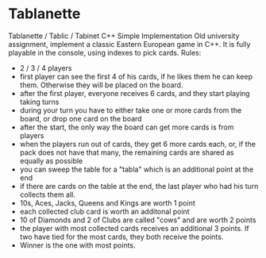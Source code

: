 # Tablanette
 Tablanette / Tablic / Tabinet C++ Simple Implementation
Old university assignment, implement a classic Eastern European game in C++. It is fully playable in the console, using indexes to pick cards.
Rules:
- 2 / 3 / 4 players
- first player can see the first 4 of his cards, if he likes them he can keep them. Otherwise they will be placed on the board.
- after the first player, everyone receives 6 cards, and they start playing taking turns
- during your turn you have to either take one or more cards from the board, or drop one card on the board
- after the start, the only way the board can get more cards is from players
- when the players run out of cards, they get 6 more cards each, or, if the pack does not have that many, the remaining cards are shared as equally as possible
- you can sweep the table for a "tabla" which is an additional point at the end
- if there are cards on the table at the end, the last player who had his turn collects them all.
- 10s, Aces, Jacks, Queens and Kings are worth 1 point
- each collected club card is worth an additonal point
- 10 of Diamonds and 2 of Clubs are called "cows" and are worth 2 points
- the player with most collected cards receives an additional 3 points. If two have tied for the most cards, they both receive the points.
- Winner is the one with most points.